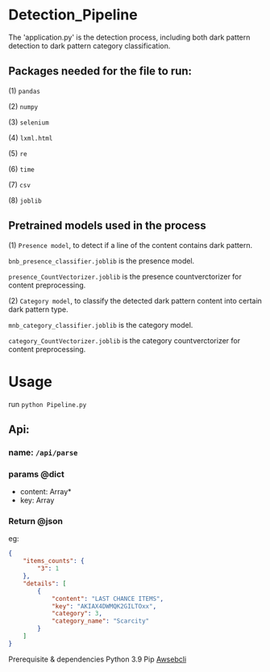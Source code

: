 # Detection_Pipeline

The 'application.py' is the detection process, including both dark pattern detection to dark pattern category classification.

## Packages needed for the file to run:

(1) `pandas`

(2) `numpy`

(3) `selenium`

(4) `lxml.html`

(5) `re`

(6) `time`

(7) `csv`

(8) `joblib`

## Pretrained models used in the process

(1) `Presence model`, to detect if a line of the content contains dark pattern.

`bnb_presence_classifier.joblib` is the presence model.

`presence_CountVectorizer.joblib` is the presence countverctorizer for content preprocessing.

(2) `Category model`, to classify the detected dark pattern content into certain dark pattern type.

`mnb_category_classifier.joblib` is the category model.

`category_CountVectorizer.joblib` is the category countverctorizer for content preprocessing.

# Usage
run ``` python Pipeline.py ```

## Api: 
### name: ``` /api/parse ```
### params @dict
* content: Array*
* key: Array
### Return @json
eg:
```json
{
    "items_counts": {
        "3": 1
    },
    "details": [
        {
            "content": "LAST CHANCE ITEMS",
            "key": "AKIAX4DWMQK2GILTOxx",
            "category": 3,
            "category_name": "Scarcity"
        }
    ]
}
```

Prerequisite & dependencies
Python 3.9
Pip
[Awsebcli](https://docs.aws.amazon.com/zh_cn/elasticbeanstalk/latest/dg/eb-cli3-install-windows.html)











